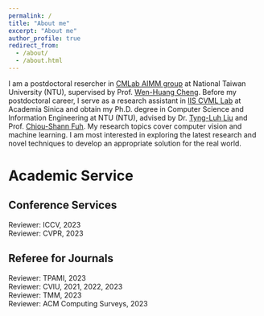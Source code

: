```yaml
---
permalink: /
title: "About me"
excerpt: "About me"
author_profile: true
redirect_from: 
  - /about/
  - /about.html
---
```


I am a postdoctoral resercher in [CMLab AIMM group](https://aimm.cmlab.csie.ntu.edu.tw/index.html) at National Taiwan University (NTU), supervised by Prof. [Wen-Huang Cheng](https://www.csie.ntu.edu.tw/~wenhuang/). Before my postdoctoral career, I serve as a research assistant in [IIS CVML Lab](https://homepage.iis.sinica.edu.tw/~liutyng/index.html) at Academia Sinica and obtain my Ph.D. degree in  Computer Science and Information Engineering at NTU (NTU), advised by Dr. [Tyng-Luh Liu](https://homepage.iis.sinica.edu.tw/pages/liutyng/index_en.html) and Prof. [Chiou-Shann Fuh](https://www.csie.ntu.edu.tw/~fuh/). My research topics cover computer vision and machine learning. I am most interested in exploring the latest research and novel techniques to develop an appropriate solution for the real world.



# Academic Service

## Conference Services  

Reviewer: ICCV, 2023  
Reviewer: CVPR, 2023  

## Referee for Journals  
Reviewer: TPAMI, 2023  
Reviewer: CVIU, 2021, 2022, 2023  
Reviewer: TMM, 2023  
Reviewer: ACM Computing Surveys, 2023  
